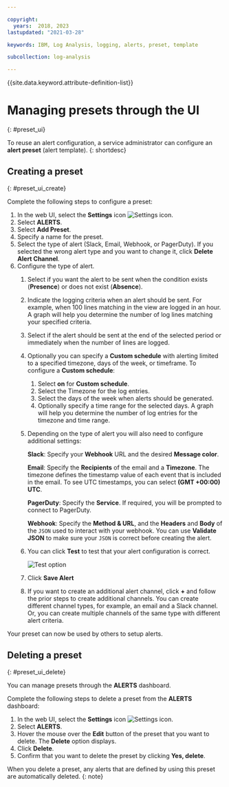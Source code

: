 ```yaml
---

copyright:
  years:  2018, 2023
lastupdated: "2021-03-28"

keywords: IBM, Log Analysis, logging, alerts, preset, template

subcollection: log-analysis

---
```


{{site.data.keyword.attribute-definition-list}}


# Managing presets through the UI
{: #preset_ui}

To reuse an alert configuration, a service administrator can configure an **alert preset** (alert template).
{: shortdesc}

## Creating a preset
{: #preset_ui_create}

Complete the following steps to configure a preset:

1. In the web UI, select the **Settings** icon ![Settings icon](images/admin.png "Settings icon").
2. Select **ALERTS**.
3. Select **Add Preset**.
4. Specify a name for the preset.
5. Select the type of alert (Slack, Email, Webhook, or PagerDuty).  If you selected the wrong alert type and you want to change it, click **Delete Alert Channel**.
6. Configure the type of alert.
   1. Select if you want the alert to be sent when the condition exists (**Presence**) or does not exist (**Absence**).
   2. Indicate the logging criteria when an alert should be sent.  For example, when 100 lines matching in the view are logged in an hour.  A graph will help you determine the number of log lines matching your specified criteria.
   3. Select if the alert should be sent at the end of the selected period or immediately when the number of lines are logged.
   4. Optionally you can specify a **Custom schedule** with alerting limited to a specified timezone, days of the week, or timeframe. To configure a **Custom schedule**:
      1. Select **on** for **Custom schedule**.
      2. Select the Timezone for the log entries.
      3. Select the days of the week when alerts should be generated.
      4. Optionally specify a time range for the selected days. A graph will help you determine the number of log entries for the timezone and time range.
   5. Depending on the type of alert you will also need to configure additional settings:

      **Slack**:  Specify your **Webhook** URL and the desired **Message color**.

      **Email**: Specify the **Recipients** of the email and a **Timezone**. The timezone defines the timestamp value of each event that is included in the email. To see UTC timestamps, you can select **(GMT +00:00) UTC**.

      **PagerDuty**: Specify the **Service**.  If required, you will be prompted to connect to PagerDuty.

      **Webhook**: Specify the **Method & URL**, and the **Headers** and **Body** of the `JSON` used to interact with your webhook.  You can use **Validate JSON** to make sure your `JSON` is correct before creating the alert.

   6. You can click **Test** to test that your alert configuration is correct.

      ![Test option](images/alert_test.png "Example dialog showing Test option")

   7. Click **Save Alert**

   8. If you want to create an additional alert channel, click **+** and follow the prior steps to create additional channels.  You can create different channel types, for example, an email and a Slack channel.  Or, you can create multiple channels of the same type with different alert criteria.

Your preset can now be used by others to setup alerts.




## Deleting a preset
{: #preset_ui_delete}

You can manage presets through the **ALERTS** dashboard.

Complete the following steps to delete a preset from the **ALERTS** dashboard:

1. In the web UI, select the **Settings** icon ![Settings icon](images/admin.png "Settings icon").
2. Select **ALERTS**.
3. Hover the mouse over the **Edit** button of the preset that you want to delete. The **Delete** option displays.
4. Click **Delete**.
5. Confirm that you want to delete the preset by clicking **Yes, delete**.

When you delete a preset, any alerts that are defined by using this preset are automatically deleted.
{: note}
